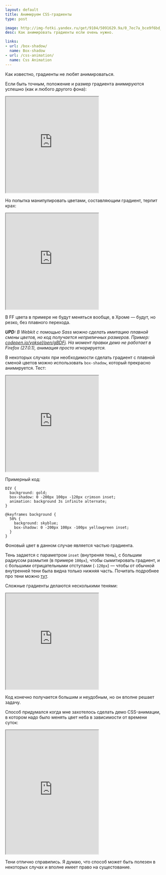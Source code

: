 ```yaml
---
layout: default
title: Анимируем CSS-градиенты
type: post

image: http://img-fotki.yandex.ru/get/9104/5091629.9a/0_7ec7a_bce9f6bd_M.png
desc: Как анимировать градиенты если очень нужно.

links:
- url: /box-shadow/
  name: Box-shadow
- url: /css-animation/
  name: Css Animation
---
```

Как известно, градиенты не любят анимироваться.<!--more-->

Если быть точным, положение и размер градиента анимируются успешно (как и любого другого фона):

<iframe class="jsbin" style="height: 310px" src="http://jsbin.com/ORiROMu/1/embed?output"></iframe>

Но попытка манипулировать цветами, составляющим градиент, терпит крах:

<iframe class="jsbin" style="height: 310px" src="http://jsbin.com/ORiROMu/2/embed?output"></iframe>

В FF цвета в примере не будут меняться вообще, в Хроме — будут, но резко, без плавного перехода.

<i><b>UPD:</b> В Webkit с помощью Sass можно сделать имитацию плавной смены цветов, но код получается неприличных размеров. Пример: <a href="http://codepen.io/yoksel/pen/gBDFj">codepen.io/yoksel/pen/gBDFj</a>.
На момент правки демо не работает в Firefox (27.0.1), анимация просто игнорируется.</i>

В некоторых случаях при необходимости сделать градиент с плавной сменой цветов можно использовать <code>box-shadow</code>, который прекрасно анимируется. Тест:

<iframe class="jsbin" style="height: 310px" src="http://jsbin.com/ORiROMu/4/embed?output"></iframe>

Примерный код:

<pre><code class="language-css">DIV {
  background: gold;
  box-shadow: 0 -200px 100px -120px crimson inset;
  animation: background 3s infinite alternate;
}

@keyframes background {
  50% {
    background: skyblue;
    box-shadow: 0 -200px 100px -100px yellowgreen inset;
  }
}</code></pre>

Фоновый цвет в данном случае является частью градиента.

Тень задается с параметром <code>inset</code> (внутреняя тень), с большим радиусом размытия (в примере <code>100px</code>), чтобы сымитировать градиент, и с большими отрицательными отступами (<code>-120px</code>) — чтобы от обычной внутренней тени была видна только нижняя часть. Почитать подробнее про тени можно <a href="/box-shadow/">тут</a>.

Сложные градиенты делаются несколькими тенями:

<iframe class="jsbin" style="height: 310px" src="http://jsbin.com/ORiROMu/5/embed?output"></iframe>

Код конечно получается большим и неудобным, но он вполне решает задачу.

Способ придумался когда мне захотелось сделать демо CSS-анимации, в котором надо было менять цвет неба в зависимости от времени суток:

<iframe style="height: 400px;" class="jsbin" src="http://jsbin.com/eRiMeDE/2/embed?output"></iframe>

Тени отлично справились. Я думаю, что способ может быть полезен в некоторых случах и вполне имеет право на сущестование.


